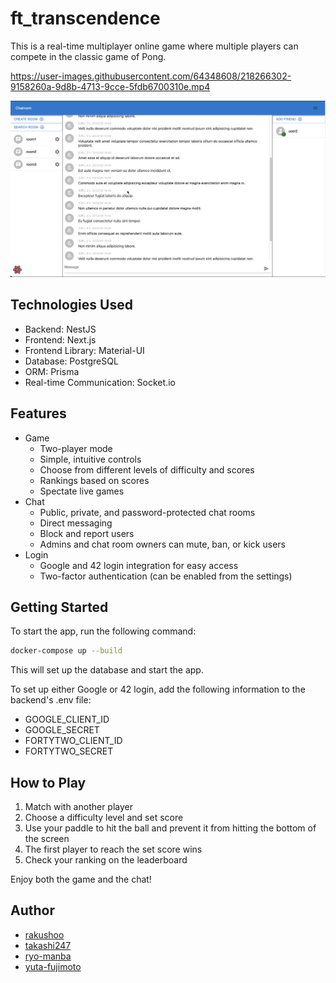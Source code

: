 # ft_transcendence

This is a real-time multiplayer online game where multiple players can compete in the classic game of Pong.

https://user-images.githubusercontent.com/64348608/218266302-9158260a-9d8b-4713-9cce-5fdb6700310e.mp4

![Screenshot： Chatting with a friend](docs/chat_screenshot.png)


## Technologies Used
- Backend: NestJS
- Frontend: Next.js
- Frontend Library: Material-UI
- Database: PostgreSQL
- ORM: Prisma
- Real-time Communication: Socket.io



## Features

- Game
  - Two-player mode
  - Simple, intuitive controls
  - Choose from different levels of difficulty and scores
  - Rankings based on scores
  - Spectate live games
- Chat
  - Public, private, and password-protected chat rooms
  - Direct messaging
  - Block and report users
  - Admins and chat room owners can mute, ban, or kick users
- Login
  - Google and 42 login integration for easy access
  - Two-factor authentication (can be enabled from the settings)

## Getting Started

To start the app, run the following command:

```bash
docker-compose up --build
```
This will set up the database and start the app.


To set up either Google or 42 login, add the following information to the backend's .env file:

- GOOGLE_CLIENT_ID
- GOOGLE_SECRET
- FORTYTWO_CLIENT_ID
- FORTYTWO_SECRET

## How to Play

1. Match with another player
2. Choose a difficulty level and set score
3. Use your paddle to hit the ball and prevent it from hitting the bottom of the screen
4. The first player to reach the set score wins
5. Check your ranking on the leaderboard

Enjoy both the game and the chat!

## Author

- [rakushoo](https://github.com/rakushoo)
- [takashi247](https://github.com/takashi247)
- [ryo-manba](https://github.com/ryo-manba)
- [yuta-fujimoto](https://github.com/yuta-fujimoto)
